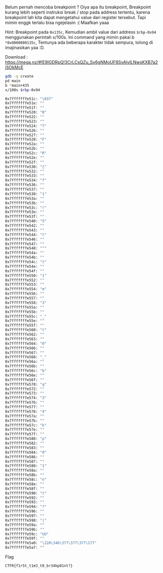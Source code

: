 Belum pernah mencoba breakpoint ? Oiya apa itu breakpoint, Breakpoint kurang lebih seperti instruksi break / stop pada address tertentu, karena breakpoint lah kita dapat mengetahui value dari register tersebut. Tapi mimin enggk terlalu bisa ngejelasin :( Maafkan yaaa

Hint: Breakpoint pada `0x135c`, Kemudian ambil value dari address `$rbp-0x94` menggunakan perintah x/100s. Ini command yang mimin pakai b `*0x0000800135c`, Tentunya ada beberapa karakter tidak sempura, tolong di imajinasikan yaa :D.


Download : https://mega.nz/#!E9IGDRpQ!3CrLCsQZu_Sx6gNMoUF8SvAlvILNwsKXB7a2jSOkMcE

```bash
gdb -q create
pd main
b *main+435
x/100s $rbp-0x94
```

```bash
0x7fffffffe51c:	"\037"
0x7fffffffe51e:	""
0x7fffffffe51f:	""
0x7fffffffe520:	"B"
0x7fffffffe522:	""
0x7fffffffe523:	""
0x7fffffffe524:	"T"
0x7fffffffe526:	""
0x7fffffffe527:	""
0x7fffffffe528:	"F"
0x7fffffffe52a:	""
0x7fffffffe52b:	""
0x7fffffffe52c:	"R"
0x7fffffffe52e:	""
0x7fffffffe52f:	""
0x7fffffffe530:	"{"
0x7fffffffe532:	""
0x7fffffffe533:	""
0x7fffffffe534:	"f"
0x7fffffffe536:	""
0x7fffffffe537:	""
0x7fffffffe538:	"1"
0x7fffffffe53a:	""
0x7fffffffe53b:	""
0x7fffffffe53c:	"r"
0x7fffffffe53e:	""
0x7fffffffe53f:	""
0x7fffffffe540:	"5"
0x7fffffffe542:	""
0x7fffffffe543:	""
0x7fffffffe544:	"t"
0x7fffffffe546:	""
0x7fffffffe547:	""
0x7fffffffe548:	"^"
0x7fffffffe54a:	""
0x7fffffffe54b:	""
0x7fffffffe54c:	"t"
0x7fffffffe54e:	""
0x7fffffffe54f:	""
0x7fffffffe550:	"1"
0x7fffffffe552:	""
0x7fffffffe553:	""
0x7fffffffe554:	"m"
0x7fffffffe556:	""
0x7fffffffe557:	""
0x7fffffffe558:	"3"
0x7fffffffe55a:	""
0x7fffffffe55b:	""
0x7fffffffe55c:	"_"
0x7fffffffe55e:	""
0x7fffffffe55f:	""
0x7fffffffe560:	"t"
0x7fffffffe562:	""
0x7fffffffe563:	""
0x7fffffffe564:	"0"
0x7fffffffe566:	""
0x7fffffffe567:	""
0x7fffffffe568:	"_"
0x7fffffffe56a:	""
0x7fffffffe56b:	""
0x7fffffffe56c:	"b"
0x7fffffffe56e:	""
0x7fffffffe56f:	""
0x7fffffffe570:	"q"
0x7fffffffe572:	""
0x7fffffffe573:	""
0x7fffffffe574:	"3"
0x7fffffffe576:	""
0x7fffffffe577:	""
0x7fffffffe578:	"4"
0x7fffffffe57a:	""
0x7fffffffe57b:	""
0x7fffffffe57c:	"k"
0x7fffffffe57e:	""
0x7fffffffe57f:	""
0x7fffffffe580:	"p"
0x7fffffffe582:	""
0x7fffffffe583:	""
0x7fffffffe584:	"0"
0x7fffffffe586:	""
0x7fffffffe587:	""
0x7fffffffe588:	"1"
0x7fffffffe58a:	""
0x7fffffffe58b:	""
0x7fffffffe58c:	"n"
0x7fffffffe58e:	""
0x7fffffffe58f:	""
0x7fffffffe590:	"t"
0x7fffffffe592:	""
0x7fffffffe593:	""
0x7fffffffe594:	"?"
0x7fffffffe596:	""
0x7fffffffe597:	""
0x7fffffffe598:	"|"
0x7fffffffe59a:	""
0x7fffffffe59b:	""
0x7fffffffe59c:	"UU"
0x7fffffffe59f:	""
0x7fffffffe5a0:	"\220\346\377\377\377\177"
0x7fffffffe5a7:	""
```

Flag

```
CTFR{f1r5t_t1m3_t0_br34kp01nt?}
```